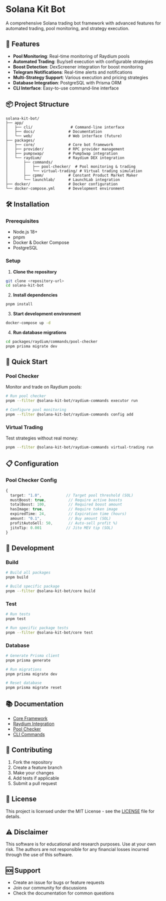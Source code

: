 # Solana Kit Bot

A comprehensive Solana trading bot framework with advanced features for automated trading, pool monitoring, and strategy execution.

## 🚀 Features

- **Pool Monitoring**: Real-time monitoring of Raydium pools
- **Automated Trading**: Buy/sell execution with configurable strategies
- **Boost Detection**: DexScreener integration for boost monitoring
- **Telegram Notifications**: Real-time alerts and notifications
- **Multi-Strategy Support**: Various execution and pricing strategies
- **Database Integration**: PostgreSQL with Prisma ORM
- **CLI Interface**: Easy-to-use command-line interface

## 📦 Project Structure

```
solana-kit-bot/
├── app/
│   ├── cli/                 # Command-line interface
│   ├── docs/               # Documentation
│   └── web/                # Web interface (future)
├── packages/
│   ├── core/               # Core bot framework
│   ├── provider/           # RPC provider management
│   ├── pumpswap/           # PumpSwap integration
│   └── raydium/            # Raydium DEX integration
│       ├── commands/
│       │   ├── pool-checker/  # Pool monitoring & trading
│       │   └── virtual-trading/ # Virtual trading simulation
│       ├── cpmm/           # Constant Product Market Maker
│       └── launchlab/      # LaunchLab integration
├── docker/                 # Docker configuration
└── docker-compose.yml      # Development environment
```

## 🛠️ Installation

### Prerequisites

- Node.js 18+
- pnpm
- Docker & Docker Compose
- PostgreSQL

### Setup

1. **Clone the repository**
```bash
git clone <repository-url>
cd solana-kit-bot
```

2. **Install dependencies**
```bash
pnpm install
```

3. **Start development environment**
```bash
docker-compose up -d
```

4. **Run database migrations**
```bash
cd packages/raydium/commands/pool-checker
pnpm prisma migrate dev
```

## 🎯 Quick Start

### Pool Checker

Monitor and trade on Raydium pools:

```bash
# Run pool checker
pnpm --filter @solana-kit-bot/raydium-commands executor run

# Configure pool monitoring
pnpm --filter @solana-kit-bot/raydium-commands config add
```

### Virtual Trading

Test strategies without real money:

```bash
pnpm --filter @solana-kit-bot/raydium-commands virtual-trading run
```

## 📋 Configuration

### Pool Checker Config

```typescript
{
  target: "1.0",           // Target pool threshold (SOL)
  mustBoost: true,          // Require active boosts
  totalBoost: 100,          // Required boost amount
  hasImage: true,           // Require token image
  expiredTime: 24,          // Expiration time (hours)
  amount: "0.1",            // Buy amount (SOL)
  profitAutoSell: 50,       // Auto-sell profit %)
  jitoTip: 0.001           // Jito MEV tip (SOL)
}
```

## 🔧 Development

### Build

```bash
# Build all packages
pnpm build

# Build specific package
pnpm --filter @solana-kit-bot/core build
```

### Test

```bash
# Run tests
pnpm test

# Run specific package tests
pnpm --filter @solana-kit-bot/core test
```

### Database

```bash
# Generate Prisma client
pnpm prisma generate

# Run migrations
pnpm prisma migrate dev

# Reset database
pnpm prisma migrate reset
```

## 📚 Documentation

- [Core Framework](./packages/core/README.md)
- [Raydium Integration](./packages/raydium/README.md)
- [Pool Checker](./packages/raydium/commands/pool-checker/README.md)
- [CLI Commands](./app/cli/README.md)

## 🤝 Contributing

1. Fork the repository
2. Create a feature branch
3. Make your changes
4. Add tests if applicable
5. Submit a pull request

## 📄 License

This project is licensed under the MIT License - see the [LICENSE](LICENSE) file for details.

## ⚠️ Disclaimer

This software is for educational and research purposes. Use at your own risk. The authors are not responsible for any financial losses incurred through the use of this software.

## 🆘 Support

- Create an issue for bugs or feature requests
- Join our community for discussions
- Check the documentation for common questions
